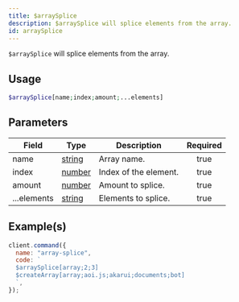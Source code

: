 ```yaml
---
title: $arraySplice
description: $arraySplice will splice elements from the array.
id: arraySplice
---
```


`$arraySplice` will splice elements from the array.

## Usage

```php
$arraySplice[name;index;amount;...elements]
```

## Parameters

| Field       | Type                                                                                              | Description           | Required |
| ----------- | ------------------------------------------------------------------------------------------------- | --------------------- | :------: |
| name        | [string](https://developer.mozilla.org/en-US/docs/Web/JavaScript/Reference/Global_Objects/String) | Array name.           |   true   |
| index       | [number](https://developer.mozilla.org/en-US/docs/Web/JavaScript/Reference/Global_Objects/Number) | Index of the element. |   true   |
| amount      | [number](https://developer.mozilla.org/en-US/docs/Web/JavaScript/Reference/Global_Objects/Number) | Amount to splice.     |   true   |
| ...elements | [string](https://developer.mozilla.org/en-US/docs/Web/JavaScript/Reference/Global_Objects/String) | Elements to splice.   |   true   |

## Example(s)

```javascript
client.command({
  name: "array-splice",
  code: `
  $arraySplice[array;2;3]
  $createArray[array;aoi.js;akarui;documents;bot]
  `,
});
```
